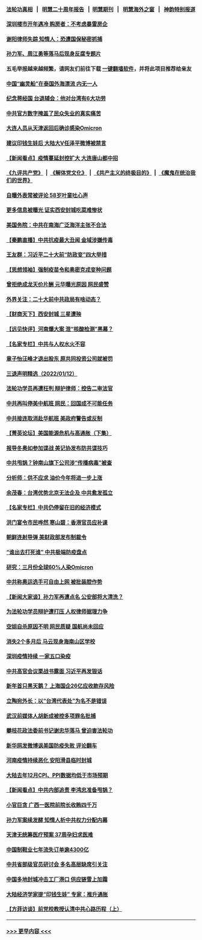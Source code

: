 #### [法轮功真相](https://github.com/gfw-breaker/truth/blob/master/README.md?t=0) &nbsp;&nbsp;|&nbsp;&nbsp; [明慧二十周年报告](https://github.com/gfw-breaker/mh-reports/blob/master/README.md?t=0) &nbsp;&nbsp;|&nbsp;&nbsp;[明慧期刊](https://github.com/gfw-breaker/mh-qikan) &nbsp;&nbsp;|&nbsp;&nbsp; [明慧海外之窗](https://github.com/gfw-breaker/mh-news/blob/master/README.md?t=0) &nbsp;&nbsp;|&nbsp;&nbsp; [神韵特别报道](https://github.com/gfw-breaker/mh-news/blob/master/shenyun.md?t=0)
#### [深圳楼市开年遇冷 购房者：不考虑暴雷房企](../pages/nsc413/n13501384.md?t=01131802) 
#### [谢阳律师失踪 知情人：恐遭国保秘密抓捕](../pages/nsc413/n13501558.md?t=01131802) 
#### [孙力军、周江勇等落马后现身反腐专题片](../pages/nsc413/n13501262.md?t=01131802) 
#### 五毛举报越来越频繁，请网友们前往下载 [一键翻墙软件](https://github.com/gfw-breaker/ssr-accounts)，并将此项目推荐给亲友
#### [中国“幽灵船”在泰国外海漂流 内无一人](../pages/nsc413/n13501467.md?t=01131802) 
#### [纪念蒋经国 台退辅会：他对台湾有6大功劳](../pages/nsc413/n13501182.md?t=01131802) 
#### [中共官方数字掩盖了民众失业的真实痛苦](../pages/nsc413/n13500603.md?t=01131802) 
#### [大连人员从天津返回后确诊感染Omicron](../pages/nsc413/n13501091.md?t=01131802) 
#### [建议印钱生娃后 大陆大V任泽平微博被禁言](../pages/nsc413/n13501000.md?t=01131802) 
#### [【新闻看点】疫情蔓延封控扩大 大连唐山都中招](../pages/nsc413/n13500710.md?t=01131802) 
#### [《九评共产党》](https://github.com/begood0513/9ping.md/blob/master/README.md) &nbsp;|&nbsp; [《解体党文化》](../../../../jtdwh.md/blob/master/README.md)  &nbsp;|&nbsp; [《共产主义的终极目的》](../../../../gczydzjmd.md/blob/master/README.md) &nbsp;|&nbsp; [《魔鬼在统治我们的世界》](../../../../mgztzwmdsj.md/blob/master/README.md) 
#### [自曝外表常被评论 58岁叶童吐心声](../pages/nsc413/n13500881.md?t=01131802) 
#### [更多信息被曝光 证实西安封城吃菜难惨状](../pages/nsc413/n13501078.md?t=01131802) 
#### [美国务院：中共在南海广泛海洋主张不合法](../pages/nsc413/n13501042.md?t=01131802) 
#### [【秦鹏直播】中共抗疫最大丑闻 金域涉嫌传毒](../pages/nsc413/n13500790.md?t=01131802) 
#### [王友群：习近平二十大前“防政变”四大举措](../pages/nsc413/n13500588.md?t=01131802) 
#### [【思想领袖】强制疫苗令和奥密克戎变种问题](../pages/nsc413/n13472986.md?t=01131802) 
#### [曾拒绝成龙天价片酬 元华曝光原因 网民盛赞](../pages/nsc413/n13500688.md?t=01131802) 
#### [外界关注：二十大前中共政局有啥动态？](../pages/nsc413/n13500341.md?t=01131802) 
#### [【财商天下】西安封城 三星遭殃](../pages/nsc413/n13500370.md?t=01131802) 
#### [【远见快评】河南爆大案 泄“核酸检测”黑幕？](../pages/nsc413/n13500751.md?t=01131802) 
#### [【名家专栏】中共与人权水火不容](../pages/nsc413/n13500019.md?t=01131802) 
#### [章子怡汪峰才退出股东 原共同投资公司就被罚](../pages/nsc413/n13500396.md?t=01131802) 
#### [三退声明精选（2022/01/12）](../pages/nsc413/n13500803.md?t=01131802) 
#### [法轮功学员再遭枉判 辩护律师：控告二审法官](../pages/nsc413/n13499952.md?t=01131802) 
#### [中共再叫停美中航班 网民：回国成不可能任务](../pages/nsc413/n13500431.md?t=01131802) 
#### [中共接连取消赴华航班 美政府警告或反制](../pages/nsc413/n13500463.md?t=01131802) 
#### [【菁英论坛】美国能源危机与高通胀（下集）](../pages/nsc413/n13500059.md?t=01131802) 
#### [报导冬奥如参加谍战 美记协发布防共谍技巧](../pages/nsc413/n13500515.md?t=01131802) 
#### [中共甩锅？钟南山旗下公司涉“传播病毒”被查](../pages/nsc413/n13500438.md?t=01131802) 
#### [分析师：供不应求 油价今年将进一步上涨](../pages/nsc413/n13500330.md?t=01131802) 
#### [余茂春：台湾优势北京无法企及 中共愈发孤立](../pages/nsc413/n13500281.md?t=01131802) 
#### [【名家专栏】中共仍停留在旧的经济模式](../pages/nsc413/n13499996.md?t=01131802) 
#### [洪门宴令市民哗然 寒山碧：香港官员应补课](../pages/nsc413/n13500077.md?t=01131802) 
#### [朝鲜连射导弹 美财政部发布制裁令](../pages/nsc413/n13500265.md?t=01131802) 
#### [“谁出去打死谁” 中共极端防疫盘点](../pages/nsc413/n13497929.md?t=01131802) 
#### [研究：三月份全球60%人染Omicron](../pages/nsc413/n13499787.md?t=01131802) 
#### [中共称奥运选手可自由上网 被批装腔作势](../pages/nsc413/n13500058.md?t=01131802) 
#### [【新闻大家谈】孙力军再遭点名 公安部将大清洗？](../pages/nsc413/n13499985.md?t=01131802) 
#### [为法轮功学员辩护遭打压 人权律师据理力争](../pages/nsc413/n13499500.md?t=01131802) 
#### [空姐自杀原因不明 网民质疑 国航尚未回应](../pages/nsc413/n13499651.md?t=01131802) 
#### [消失2个多月后 马云现身海南山区学校](../pages/nsc413/n13499380.md?t=01131802) 
#### [深圳疫情持续 一家五口染疫](../pages/nsc413/n13499482.md?t=01131802) 
#### [中共高官会议栗战书露面 习近平再发狠话](../pages/nsc413/n13499441.md?t=01131802) 
#### [新年首只黑天鹅？ 上海国企26亿应收款存风险](../pages/nsc413/n13499025.md?t=01131802) 
#### [立陶宛外长：以“台湾代表处”为名不是错误](../pages/nsc413/n13498625.md?t=01131802) 
#### [武汉前媒体人胡新成被控多项罪名批捕](../pages/nsc413/n13499403.md?t=01131802) 
#### [攀枝花政法委前书记谢忠华落马 曾迫害法轮功](../pages/nsc413/n13499354.md?t=01131802) 
#### [新华网发微博讽美国防疫失败 评论翻车](../pages/nsc413/n13499121.md?t=01131802) 
#### [河南疫情持续恶化 安阳滑县临时封城](../pages/nsc413/n13499126.md?t=01131802) 
#### [大陆去年12月CPI、PPI数据均低于市场预期](../pages/nsc413/n13498623.md?t=01131802) 
#### [【新闻看点】中共内部追责 李鸿忠准备甩锅？](../pages/nsc413/n13497983.md?t=01131802) 
#### [小官巨贪 广西一医院前院长收贿四千万](../pages/nsc413/n13498860.md?t=01131802) 
#### [孙力军案续发酵 知情人析中共权力分配内幕](../pages/nsc413/n13498611.md?t=01131802) 
#### [天津无统筹医疗预案 37周孕妇求医难](../pages/nsc413/n13498500.md?t=01131802) 
#### [中国制鞋业七年流失订单逾4300亿](../pages/nsc413/n13498482.md?t=01131802) 
#### [中共省部级官员研讨会 多名高层缺席引关注](../pages/nsc413/n13498577.md?t=01131802) 
#### [中国多地封城冲击工厂港口 供应链雪上加霜](../pages/nsc413/n13498142.md?t=01131802) 
#### [大陆经济学家提“印钱生娃” 专家：推升通胀](../pages/nsc413/n13498213.md?t=01131802) 
#### [【方菲访谈】前党校教授认清中共心路历程（上）](../pages/nsc413/n13498011.md?t=01131802) 

----
#### [ >>> 更早内容 <<< ](../indexes/nsc413-earlier.md)
